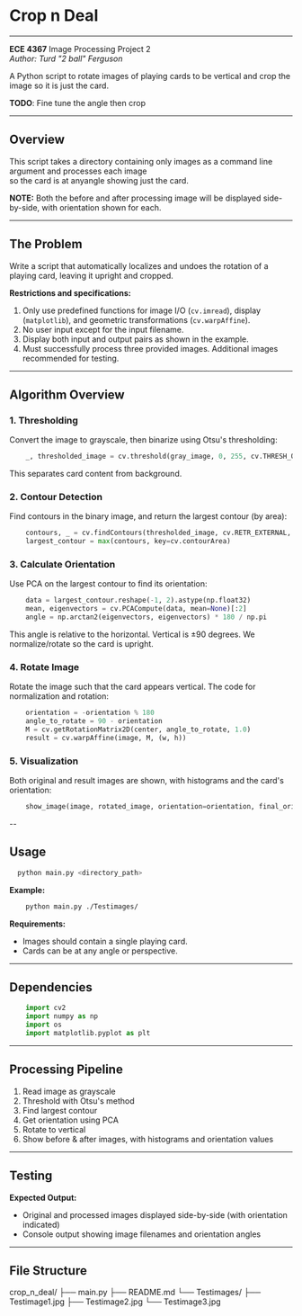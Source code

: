 # Crop n Deal

---

**ECE 4367** Image Processing Project 2  
*Author: Turd "2 ball" Ferguson*

A Python script to rotate images of playing cards to be vertical and crop the image so it is just the card.

**TODO**: Fine tune the angle then crop

---

## Overview

This script takes a directory containing only images as a command line argument and processes each image  
so the card is at anyangle showing just the card.

**NOTE:** Both the before and after processing image will be displayed side-by-side, with orientation shown for each.

---

## The Problem

Write a script that automatically localizes and undoes the rotation of a playing card, leaving it
upright and cropped.

**Restrictions and specifications:**
1. Only use predefined functions for image I/O (`cv.imread`), display (`matplotlib`), and geometric transformations (`cv.warpAffine`).
2. No user input except for the input filename.
3. Display both input and output pairs as shown in the example.
4. Must successfully process three provided images. Additional images recommended for testing.

---

## Algorithm Overview

### 1. Thresholding 
Convert the image to grayscale, then binarize using Otsu's thresholding:
```python
    _, thresholded_image = cv.threshold(gray_image, 0, 255, cv.THRESH_OTSU)
```
This separates card content from background.

### 2. Contour Detection
Find contours in the binary image, and return the largest contour (by area):

```python
    contours, _ = cv.findContours(thresholded_image, cv.RETR_EXTERNAL, cv.CHAIN_APPROX_SIMPLE)
    largest_contour = max(contours, key=cv.contourArea)
```


### 3. Calculate Orientation 
Use PCA on the largest contour to find its orientation:

```python
    data = largest_contour.reshape(-1, 2).astype(np.float32)
    mean, eigenvectors = cv.PCACompute(data, mean=None)[:2]
    angle = np.arctan2(eigenvectors, eigenvectors) * 180 / np.pi    
```

This angle is relative to the horizontal. Vertical is ±90 degrees. We normalize/rotate so the card is upright.

### 4. Rotate Image
Rotate the image such that the card appears vertical. The code for normalization and rotation:

```python
    orientation = -orientation % 180
    angle_to_rotate = 90 - orientation
    M = cv.getRotationMatrix2D(center, angle_to_rotate, 1.0)
    result = cv.warpAffine(image, M, (w, h))
```


### 5. Visualization
Both original and result images are shown, with histograms and the card's orientation:

```python
    show_image(image, rotated_image, orientation=orientation, final_orientation=final_orientation)
```

--

## Usage

```bash
  python main.py <directory_path>
```

**Example:**
```bash
    python main.py ./Testimages/
```


**Requirements:**
- Images should contain a single playing card.
- Cards can be at any angle or perspective.

---

## Dependencies

```python
    import cv2
    import numpy as np
    import os
    import matplotlib.pyplot as plt
```
---

## Processing Pipeline

1. Read image as grayscale
2. Threshold with Otsu's method
3. Find largest contour
4. Get orientation using PCA
5. Rotate to vertical
6. Show before & after images, with histograms and orientation values

---

## Testing

**Expected Output:**
- Original and processed images displayed side-by-side (with orientation indicated)
- Console output showing image filenames and orientation angles

---

## File Structure

crop_n_deal/
├── main.py
├── README.md
└── Testimages/
    ├── Testimage1.jpg
    ├── Testimage2.jpg
    └── Testimage3.jpg


